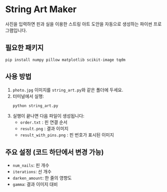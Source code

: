 # String Art Maker

사진을 입력하면 핀과 실을 이용한 스트링 아트 도안을 자동으로 생성하는 파이썬 프로그램입니다.

## 필요한 패키지
```
pip install numpy pillow matplotlib scikit-image tqdm
```

## 사용 방법
1. `photo.jpg` 이미지를 `string_art.py`와 같은 폴더에 두세요.
2. 터미널에서 실행:
   ```
   python string_art.py
   ```
3. 실행이 끝나면 다음 파일이 생성됩니다:
   - `order.txt` : 핀 연결 순서
   - `result.png` : 결과 이미지
   - `result_with_pins.png` : 핀 번호가 표시된 이미지

## 주요 설정 (코드 하단에서 변경 가능)
- `num_nails`: 핀 개수
- `iterations`: 선 개수
- `darken_amount`: 한 줄의 영향도
- `gamma`: 결과 이미지 대비

